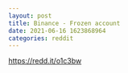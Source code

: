 ```yaml
--- 
layout: post 
title: Binance - Frozen account 
date: 2021-06-16 1623868964 
categories: reddit 
--- 
```

https://redd.it/o1c3bw